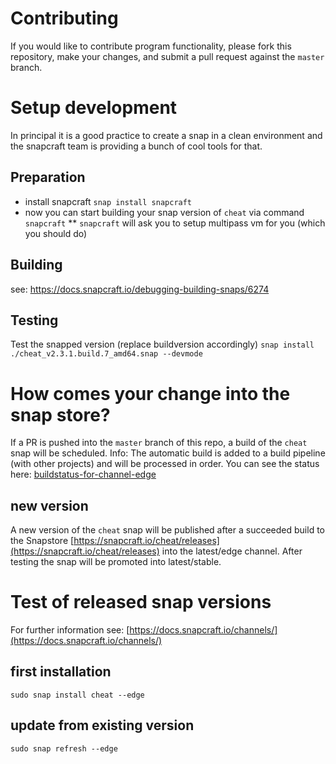# Contributing

If you would like to contribute program functionality, please fork this repository, 
make your changes, and submit a pull request against the `master` branch.


# Setup development

In principal it is a good practice to create a snap in a clean environment and the snapcraft team is providing a bunch of cool tools for that.

## Preparation

* install snapcraft `snap install snapcraft`
* now you can start building your snap version of `cheat` via command `snapcraft`
** `snapcraft` will ask you to setup multipass vm for you (which you should do)

## Building

see: https://docs.snapcraft.io/debugging-building-snaps/6274

## Testing

Test the snapped version (replace buildversion accordingly)
`snap install ./cheat_v2.3.1.build.7_amd64.snap --devmode`


# How comes your change into the snap store?

If a PR is pushed into the `master` branch of this repo, a build of the `cheat` snap will be scheduled. 
Info: The automatic build is added to a build pipeline (with other projects) and will be processed in order.
You can see the status here: [buildstatus-for-channel-edge](https://github.com/cheat/snap#buildstatus-for-channel-edge)

## new version

A new version of the `cheat` snap will be published after a succeeded build to the Snapstore [https://snapcraft.io/cheat/releases](https://snapcraft.io/cheat/releases) into the latest/edge channel.
After testing the snap will be promoted into latest/stable.

# Test of released snap versions

For further information see: [https://docs.snapcraft.io/channels/](https://docs.snapcraft.io/channels/)

## first installation

`sudo snap install cheat --edge`

## update from existing version

`sudo snap refresh --edge`
